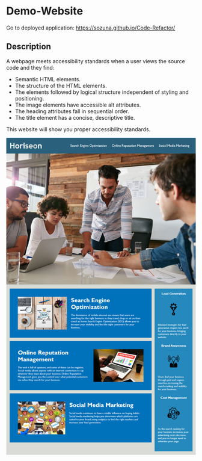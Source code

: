 # Demo-Website
 Go to deployed application: https://sozuna.github.io/Code-Refactor/
## Description
A webpage meets accessibility standards
when a user views the source code and they find: 
* Semantic HTML elements. 
* The structure of the HTML elements.
* The elements followed by logical structure independent of styling and positioning.
* The image elements have accessible alt attributes.
* The heading attributes fall in sequential order.
* The title element has a concise, descriptive title.

This website will show you proper accessibility standards.

![Screenshot-1](Develop/assets/images/Demo.png)
